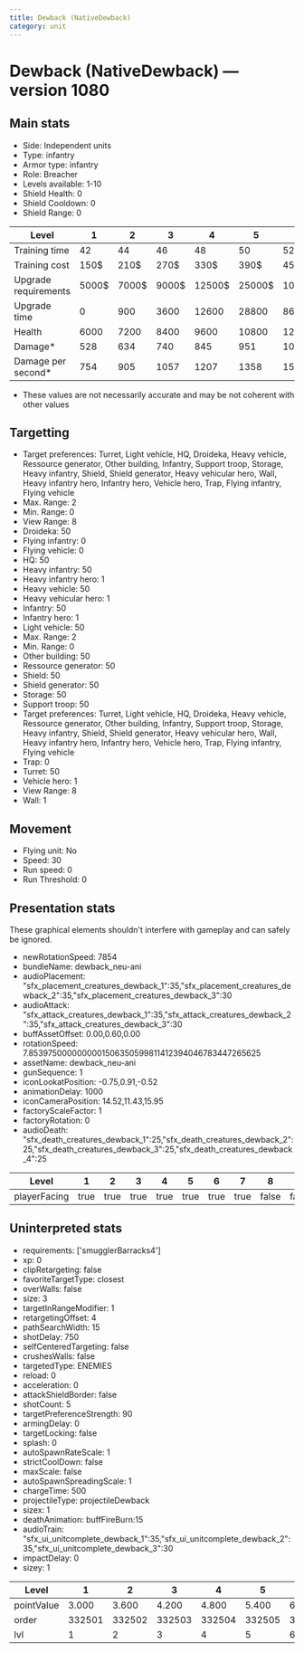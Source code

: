 ```yaml
---
title: Dewback (NativeDewback)
category: unit
---
```


# Dewback (NativeDewback) — version 1080

## Main stats

  * Side: Independent units
  * Type: infantry
  * Armor type: infantry
  * Role: Breacher
  * Levels available: 1-10
  * Shield Health: 0
  * Shield Cooldown: 0
  * Shield Range: 0

|Level               |1    |2    |3    |4     |5     |6      |7      |8      |9       |10      |
|--------------------|-----|-----|-----|------|------|-------|-------|-------|--------|--------|
|Training time       |42   |44   |46   |48    |50    |52     |54     |56     |58      |60      |
|Training cost       |150$ |210$ |270$ |330$  |390$  |450$   |510$   |570$   |630$    |690$    |
|Upgrade requirements|5000$|7000$|9000$|12500$|25000$|100000$|160000$|320000$|1000000$|1750000$|
|Upgrade time        |0    |900  |3600 |12600 |28800 |86400  |172800 |302400 |432000  |691200  |
|Health              |6000 |7200 |8400 |9600  |10800 |12000  |13200  |14400  |15600   |18000   |
|Damage*             |528  |634  |740  |845   |951   |1056   |1162   |1268   |1373    |1584    |
|Damage per second*  |754  |905  |1057 |1207  |1358  |1508   |1660   |1811   |1961    |2262    |

* These values are not necessarily accurate and may be not coherent with other values

## Targetting

  * Target preferences: Turret, Light vehicle, HQ, Droideka, Heavy vehicle, Ressource generator, Other building, Infantry, Support troop, Storage, Heavy infantry, Shield, Shield generator, Heavy vehicular hero, Wall, Heavy infantry hero, Infantry hero, Vehicle hero, Trap, Flying infantry, Flying vehicle
  * Max. Range: 2
  * Min. Range: 0
  * View Range: 8
  * Droideka: 50
  * Flying infantry: 0
  * Flying vehicle: 0
  * HQ: 50
  * Heavy infantry: 50
  * Heavy infantry hero: 1
  * Heavy vehicle: 50
  * Heavy vehicular hero: 1
  * Infantry: 50
  * Infantry hero: 1
  * Light vehicle: 50
  * Max. Range: 2
  * Min. Range: 0
  * Other building: 50
  * Ressource generator: 50
  * Shield: 50
  * Shield generator: 50
  * Storage: 50
  * Support troop: 50
  * Target preferences: Turret, Light vehicle, HQ, Droideka, Heavy vehicle, Ressource generator, Other building, Infantry, Support troop, Storage, Heavy infantry, Shield, Shield generator, Heavy vehicular hero, Wall, Heavy infantry hero, Infantry hero, Vehicle hero, Trap, Flying infantry, Flying vehicle
  * Trap: 0
  * Turret: 50
  * Vehicle hero: 1
  * View Range: 8
  * Wall: 1

## Movement

  * Flying unit: No
  * Speed: 30
  * Run speed: 0
  * Run Threshold: 0

## Presentation stats

These graphical elements shouldn't interfere with gameplay and can safely be ignored.

  * newRotationSpeed: 7854
  * bundleName: dewback_neu-ani
  * audioPlacement: "sfx_placement_creatures_dewback_1":35,"sfx_placement_creatures_dewback_2":35,"sfx_placement_creatures_dewback_3":30
  * audioAttack: "sfx_attack_creatures_dewback_1":35,"sfx_attack_creatures_dewback_2":35,"sfx_attack_creatures_dewback_3":30
  * buffAssetOffset: 0.00,0.60,0.00
  * rotationSpeed: 7.8539750000000001506350599811412394046783447265625
  * assetName: dewback_neu-ani
  * gunSequence: 1
  * iconLookatPosition: -0.75,0.91,-0.52
  * animationDelay: 1000
  * iconCameraPosition: 14.52,11.43,15.95
  * factoryScaleFactor: 1
  * factoryRotation: 0
  * audioDeath: "sfx_death_creatures_dewback_1":25,"sfx_death_creatures_dewback_2":25,"sfx_death_creatures_dewback_3":25,"sfx_death_creatures_dewback_4":25

|Level       |1   |2   |3   |4   |5   |6   |7   |8    |9    |10   |
|------------|----|----|----|----|----|----|----|-----|-----|-----|
|playerFacing|true|true|true|true|true|true|true|false|false|false|

## Uninterpreted stats

  * requirements: ['smugglerBarracks4']
  * xp: 0
  * clipRetargeting: false
  * favoriteTargetType: closest
  * overWalls: false
  * size: 3
  * targetInRangeModifier: 1
  * retargetingOffset: 4
  * pathSearchWidth: 15
  * shotDelay: 750
  * selfCenteredTargeting: false
  * crushesWalls: false
  * targetedType: ENEMIES
  * reload: 0
  * acceleration: 0
  * attackShieldBorder: false
  * shotCount: 5
  * targetPreferenceStrength: 90
  * armingDelay: 0
  * targetLocking: false
  * splash: 0
  * autoSpawnRateScale: 1
  * strictCoolDown: false
  * maxScale: false
  * autoSpawnSpreadingScale: 1
  * chargeTime: 500
  * projectileType: projectileDewback
  * sizex: 1
  * deathAnimation: buffFireBurn:15
  * audioTrain: "sfx_ui_unitcomplete_dewback_1":35,"sfx_ui_unitcomplete_dewback_2":35,"sfx_ui_unitcomplete_dewback_3":30
  * impactDelay: 0
  * sizey: 1

|Level     |1     |2     |3     |4     |5     |6     |7     |8     |9     |10    |
|----------|------|------|------|------|------|------|------|------|------|------|
|pointValue|3.000 |3.600 |4.200 |4.800 |5.400 |6.000 |6.600 |7.200 |7.800 |9.000 |
|order     |332501|332502|332503|332504|332505|332506|332507|332508|332509|332510|
|lvl       |1     |2     |3     |4     |5     |6     |7     |8     |9     |10    |

